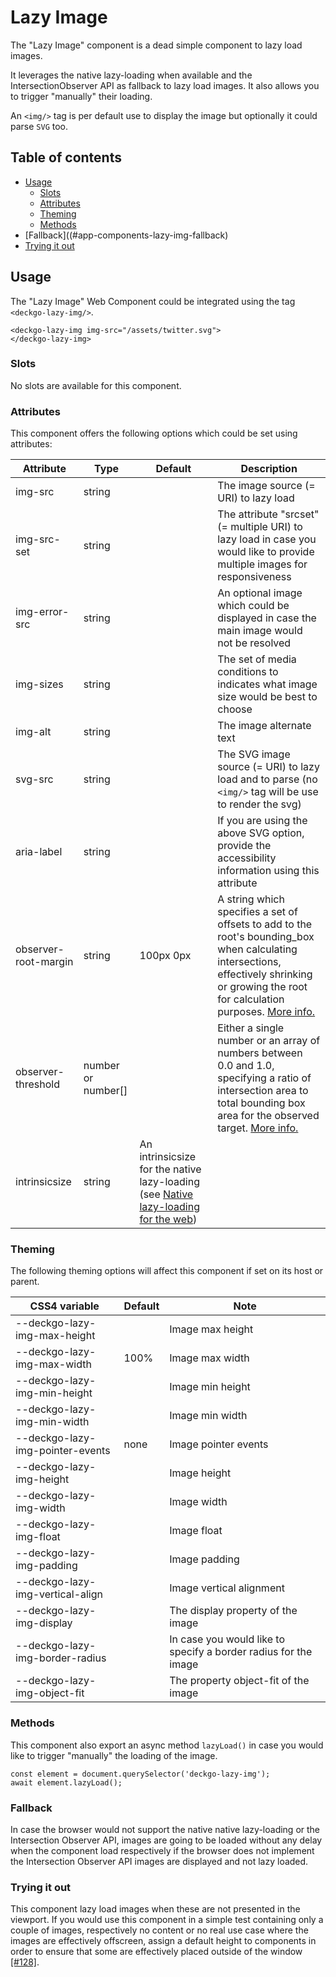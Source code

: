 # Lazy Image

The "Lazy Image" component is a dead simple component to lazy load images.

It leverages the native lazy-loading when available and the IntersectionObserver API as fallback to lazy load images. It also allows you to trigger "manually" their loading.

An `<img/>` tag is per default use to display the image but optionally it could parse `SVG` too.

## Table of contents

- [Usage](#app-components-lazy-img-usage)
  - [Slots](#app-components-lazy-img-slots)
  - [Attributes](#app-components-lazy-img-attributes)
  - [Theming](#app-components-lazy-img-theming)
  - [Methods](#app-components-lazy-img-methods)
- [Fallback]((#app-components-lazy-img-fallback)
- [Trying it out](#app-components-lazy-img-trying-it-out)

## Usage

The "Lazy Image" Web Component could be integrated using the tag `<deckgo-lazy-img/>`.

```
<deckgo-lazy-img img-src="/assets/twitter.svg">
</deckgo-lazy-img>
```

### Slots

No slots are available for this component.

### Attributes

This component offers the following options which could be set using attributes:

| Attribute                      | Type   | Default   | Description   |
| -------------------------- |-----------------|-----------------|-----------------|
| img-src | string |  | The image source (= URI) to lazy load |
| img-src-set | string |  | The attribute "srcset" (= multiple URI) to lazy load in case you would like to provide multiple images for responsiveness |
| img-error-src | string |  | An optional image which could be displayed in case the main image would not be resolved |
| img-sizes | string |  | The set of media conditions to indicates what image size would be best to choose |
| img-alt | string |  | The image alternate text |
| svg-src | string |  | The SVG image source (= URI) to lazy load and to parse (no `<img/>` tag will be use to render the svg) |
| aria-label | string |  | If you are using the above SVG option, provide the accessibility information using this attribute |
| observer-root-margin | string | 100px 0px | A string which specifies a set of offsets to add to the root's bounding_box when calculating intersections, effectively shrinking or growing the root for calculation purposes. [More info.](https://developer.mozilla.org/en-US/docs/Web/API/IntersectionObserver/IntersectionObserver) |
| observer-threshold | number or number[] |  | Either a single number or an array of numbers between 0.0 and 1.0, specifying a ratio of intersection area to total bounding box area for the observed target. [More info.](https://developer.mozilla.org/en-US/docs/Web/API/IntersectionObserver/IntersectionObserver) |
| intrinsicsize | string | An intrinsicsize for the native lazy-loading (see [Native lazy-loading for the web](https://web.dev/native-lazy-loading))

### Theming

The following theming options will affect this component if set on its host or parent.

| CSS4 variable                      | Default | Note |
| -------------------------- |-----------------|-----------------|
| --deckgo-lazy-img-max-height | | Image max height | 
| --deckgo-lazy-img-max-width | 100% | Image max width |
| --deckgo-lazy-img-min-height |  | Image min height |
| --deckgo-lazy-img-min-width |  | Image min width |
| --deckgo-lazy-img-pointer-events | none | Image pointer events |
| --deckgo-lazy-img-height | | Image height |
| --deckgo-lazy-img-width | | Image width |
| --deckgo-lazy-img-float | | Image float |
| --deckgo-lazy-img-padding | | Image padding |
| --deckgo-lazy-img-vertical-align | | Image vertical alignment |
| --deckgo-lazy-img-display | | The display property of the image |
| --deckgo-lazy-img-border-radius | | In case you would like to specify a border radius for the image |
| --deckgo-lazy-img-object-fit  | | The property object-fit of the image |

### Methods

This component also export an async method `lazyLoad()` in case you would like to trigger "manually" the loading of the image.

```
const element = document.querySelector('deckgo-lazy-img');
await element.lazyLoad();
```

### Fallback

In case the browser would not support the native native lazy-loading or the Intersection Observer API, images are going to be loaded without any delay when the component load respectively if the browser does not implement the Intersection Observer API images are displayed and not lazy loaded. 

### Trying it out

This component lazy load images when these are not presented in the viewport. If you would use this component in a simple test containing only a couple of images, respectively no content or no real use case where the images are effectively offscreen, assign a default height to components in order to ensure that some are effectively placed outside of the window [[#128]](https://github.com/deckgo/deckdeckgo/issues/128#issuecomment-493979841).

[DeckDeckGo]: https://deckdeckgo.com 